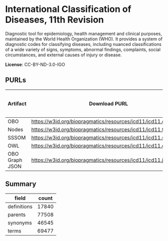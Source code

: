 # International Classification of Diseases, 11th Revision

Diagnostic tool for epidemiology, health management and clinical purposes, maintained by the World Health Organization (WHO). It provides a system of diagnostic codes for classifying diseases, including nuanced classifications of a wide variety of signs, symptoms, abnormal findings, complaints, social circumstances, and external causes of injury or disease.

**License**: CC-BY-ND-3.0-IGO

## PURLs

| Artifact       | Download PURL                                                  | Latest Versioned Download PURL   |
|----------------|----------------------------------------------------------------|----------------------------------|
| OBO            | https://w3id.org/biopragmatics/resources/icd11/icd11.obo       |                                  |
| Nodes          | https://w3id.org/biopragmatics/resources/icd11/icd11.tsv       |                                  |
| SSSOM          | https://w3id.org/biopragmatics/resources/icd11/icd11.sssom.tsv |                                  |
| OWL            | https://w3id.org/biopragmatics/resources/icd11/icd11.owl       |                                  |
| OBO Graph JSON | https://w3id.org/biopragmatics/resources/icd11/icd11.json      |                                  |

## Summary

| field       |   count |
|-------------|---------|
| definitions |   17840 |
| parents     |   77508 |
| synonyms    |   46545 |
| terms       |   69477 |
